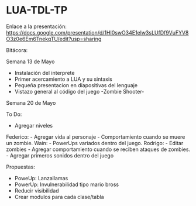 # LUA-TDL-TP

Enlace a la presentación: 
https://docs.google.com/presentation/d/1HI0swO34E1elw3sLUfDf9VuFYV8O3z0e6Em6TnekqTU/edit?usp=sharing


Bitácora:

Semana 13 de Mayo

- Instalación del interprete
- Primer acercamiento a LUA y su sintaxis
- Pequeña presentacion en diapositivas del lenguaje
- Vistazo general al código del juego -Zombie Shooter-


Semana 20 de Mayo

To Do:

- Agregar niveles

Federico: 
    - Agregar vida al personaje
    - Comportamiento cuando se muere un zombie.
Wain: 
    - PowerUps variados dentro del juego.
Rodrigo: 
    - Editar zombies 
    - Agregar comportamiento cuando se reciben ataques de zombies.
    - Agregar primeros sonidos dentro del juego

Propuestas:

- PoweUp: Lanzallamas
- PowerUp: Invulnerabilidad tipo mario bross
- Reducir visibilidad
- Crear modulos para cada clase/tabla